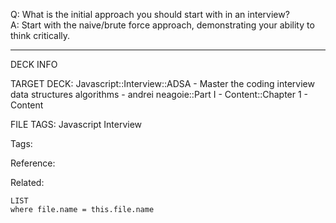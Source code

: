 Q: What is the initial approach you should start with in an interview?  
A: Start with the naive/brute force approach, demonstrating your ability to think critically.
<!--ID: 1690027055626-->

---

DECK INFO

TARGET DECK: Javascript::Interview::ADSA - Master the coding interview data structures algorithms - andrei neagoie::Part I - Content::Chapter 1 - Content

FILE TAGS: Javascript Interview

Tags:

Reference:

Related:

```dataview
LIST
where file.name = this.file.name
```
